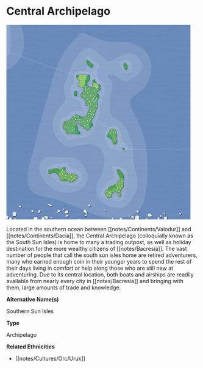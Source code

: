 # Central Archipelago

[![](notes/assets/central%20islands.jpg "Southern Sun Isles.jpg")](/i/2481300 "Southern Sun Isles.jpg")

Located in the southern ocean between [[notes/Continents/Valodur]] and [[notes/Continents/Dacia]], the Central Archipelago (colloquially known as the South Sun Isles) is home to many a trading outpost, as well as holiday destination for the more wealthy citizens of [[notes/Bacresia]]. The vast number of people that call the south sun isles home are retired adventurers, many who earned enough coin in their younger years to spend the rest of their days living in comfort or help along those who are still new at adventuring. Due to its central location, both boats and airships are readily available from nearly every city in [[notes/Bacresia]] and bringing with them, large amounts of trade and knowledge.

**Alternative Name(s)**

Southern Sun Isles

**Type**

Archipelago

**Related Ethnicities**

*   [[notes/Cultures/Orc/Uruk]]